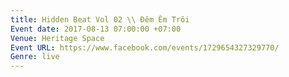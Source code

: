 ```yaml
---
title: Hidden Beat Vol 02 \\ Đêm Êm Trôi
Event date: 2017-08-13 07:00:00 +07:00
Venue: Heritage Space
Event URL: https://www.facebook.com/events/1729654327329770/
Genre: live
---
```



